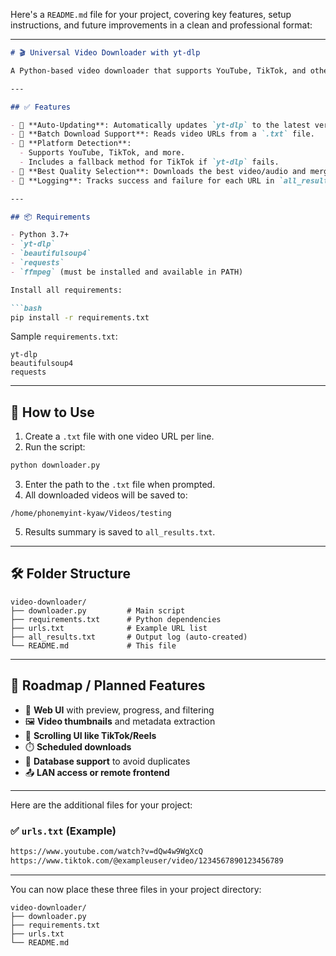 
Here's a `README.md` file for your project, covering key features, setup instructions, and future improvements in a clean and professional format:

---

````markdown
# 🎬 Universal Video Downloader with yt-dlp

A Python-based video downloader that supports YouTube, TikTok, and other major platforms using [`yt-dlp`](https://github.com/yt-dlp/yt-dlp). Includes automatic updates, fallback for TikTok, and batch downloading via `.txt` file input.

---

## ✅ Features

- 🔄 **Auto-Updating**: Automatically updates `yt-dlp` to the latest version on startup.
- 📄 **Batch Download Support**: Reads video URLs from a `.txt` file.
- 🎥 **Platform Detection**: 
  - Supports YouTube, TikTok, and more.
  - Includes a fallback method for TikTok if `yt-dlp` fails.
- 🧠 **Best Quality Selection**: Downloads the best video/audio and merges them into `.mp4`.
- 🧾 **Logging**: Tracks success and failure for each URL in `all_results.txt`.

---

## 📦 Requirements

- Python 3.7+
- `yt-dlp`
- `beautifulsoup4`
- `requests`
- `ffmpeg` (must be installed and available in PATH)

Install all requirements:

```bash
pip install -r requirements.txt
````

Sample `requirements.txt`:

```
yt-dlp
beautifulsoup4
requests
```

---

## 🚀 How to Use

1. Create a `.txt` file with one video URL per line.
2. Run the script:

```bash
python downloader.py
```

3. Enter the path to the `.txt` file when prompted.
4. All downloaded videos will be saved to:

```
/home/phonemyint-kyaw/Videos/testing
```

5. Results summary is saved to `all_results.txt`.

---

## 🛠 Folder Structure

```
video-downloader/
├── downloader.py         # Main script
├── requirements.txt      # Python dependencies
├── urls.txt              # Example URL list
├── all_results.txt       # Output log (auto-created)
└── README.md             # This file
```

---

## 🔮 Roadmap / Planned Features

* 📱 **Web UI** with preview, progress, and filtering
* 🖼️ **Video thumbnails** and metadata extraction
* 🔁 **Scrolling UI like TikTok/Reels**
* ⏱️ **Scheduled downloads**
* 💾 **Database support** to avoid duplicates
* 📤 **LAN access or remote frontend**

---

Here are the additional files for your project:




### ✅ `urls.txt` (Example)

```txt
https://www.youtube.com/watch?v=dQw4w9WgXcQ
https://www.tiktok.com/@exampleuser/video/1234567890123456789
```

---

You can now place these three files in your project directory:

```
video-downloader/
├── downloader.py
├── requirements.txt
├── urls.txt
└── README.md
```
